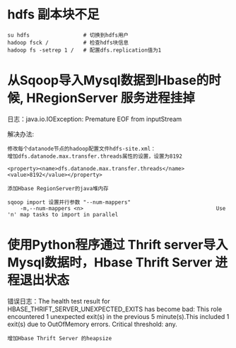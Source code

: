 # hdfs 副本块不足

    su hdfs                 # 切换到hdfs用户
    hadoop fsck /           # 检查hdfs块信息
    hadoop fs -setrep 1 /   # 配置dfs.replication值为1

# 从Sqoop导入Mysql数据到Hbase的时候, HRegionServer 服务进程挂掉
日志：java.io.IOException: Premature EOF from inputStream

解决办法:

    修改每个datanode节点的hadoop配置文件hdfs-site.xml：
    增加dfs.datanode.max.transfer.threads属性的设置，设置为8192

    <property><name>dfs.datanode.max.transfer.threads</name> <value>8192</value></property> 

    添加Hbase RegionServer的java堆内存

    sqoop import 设置并行参数 "--num-mappers"
        -m,--num-mappers <n>                                          Use 'n' map tasks to import in parallel

# 使用Python程序通过 Thrift server导入Mysql数据时，Hbase Thrift Server 进程退出状态
错误日志：The health test result for HBASE_THRIFT_SERVER_UNEXPECTED_EXITS has become bad: This role encountered 1 unexpected exit(s) in the previous 5 minute(s).This included 1 exit(s) due to OutOfMemory errors. Critical threshold: any.

    增加Hbase Thrift Server 的heapsize 

